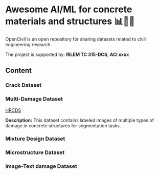 # Awesome AI/ML for concrete materials and structures 📊🧠🤖
OpenCivil is an open repository for sharing datasets related to civil engineering research.

The project is supported by:
**RILEM TC 315-DCS**;
**ACI xxxx** 



## Content


### Crack Dataset



### Multi-Damage Dataset
[HRCDS](https://data.mendeley.com/datasets/6x4dzzrs2h/1)

**Description:** This dataset contains labeled images of multiple types of damage in concrete structures for segmentation tasks.

### Mixture Design Dataset

### Microstructure Dataset

### Image-Text damage Dataset
